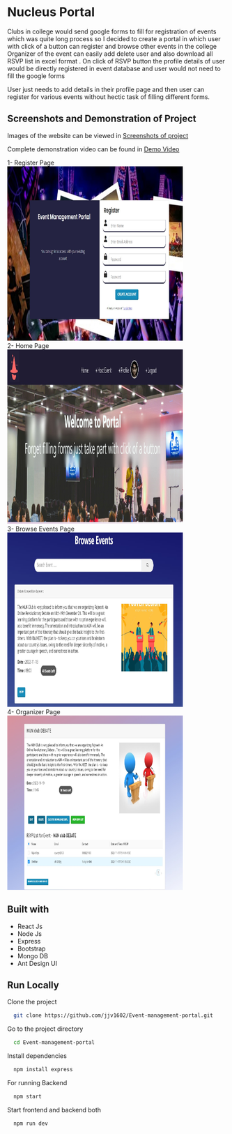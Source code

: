
# Nucleus Portal

Clubs in college would
send google forms to fill for registration
of events which was quite long process so I decided to create a portal in which user with click of a button can register and browse other events in the college   
Organizer of the event can easily add delete user and also download all RSVP list in excel format . 
On click of RSVP button the profile details of user would be directly registered in event database and user would not need to fill the google forms 
   
User just needs to add details in their profile page and then user can register for various events without hectic task of filling different forms.



## Screenshots and Demonstration of Project
 
  Images of the website can be viewed in [Screenshots of project ](https://github.com/jjv1602/Event-management-portal/tree/main/Screenshot_Images)

  Complete demonstration video can be found in [Demo Video ](https://drive.google.com/file/d/1eDqIv5HaEB4Bk1Bfn2sLDKcnsAC_JUt1/view?usp=sharing)
   
1- Register Page <br>
   <img src="/Screenshot_Images/Register_Pg.jpg"  width="80%" height="400">
<br>
2- Home Page <br>
<img src="/Screenshot_Images/Home1.jpg"  width="80%" height="400">
<br>
3- Browse Events Page <br>
<img src="/Screenshot_Images/Home2.jpg"  width="80%" height="400">
<br>
4- Organizer Page <br>
<img src="/Screenshot_Images/Hostevent2.jpg"  width="80%" height="400">
<br>
## Built with

* React Js
* Node Js
* Express
* Bootstrap 
* Mongo DB
* Ant Design UI 
## Run Locally

Clone the project

```bash
  git clone https://github.com/jjv1602/Event-management-portal.git
```

Go to the project directory

```bash
  cd Event-management-portal
```

Install dependencies

```bash
  npm install express
```

For running Backend
```bash
  npm start
```

Start frontend and backend both 

```bash
  npm run dev
```

